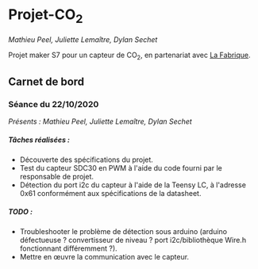 # Projet-CO<sub>2</sub>
_Mathieu Peel, Juliette Lemaître, Dylan Sechet_

Projet maker S7 pour un capteur de CO<sub>2</sub>, en partenariat avec [La Fabrique](http://lafabrique.centralesupelec.fr/projetco2/).

## Carnet de bord
### Séance du 22/10/2020
_Présents : Mathieu Peel, Juliette Lemaître, Dylan Sechet_

##### Tâches réalisées :
* Découverte des spécifications du projet.
* Test du capteur SDC30 en PWM à l'aide du code fourni par le responsable de projet.
* Détection du port i2c du capteur à l'aide de la Teensy LC, à l'adresse 0x61 conformément aux spécifications de la datasheet.

##### TODO :
* Troubleshooter le problème de détection sous arduino (arduino défectueuse ? convertisseur de niveau ? port i2c/bibliothèque Wire.h fonctionnant différemment ?).
* Mettre en œuvre la communication avec le capteur.